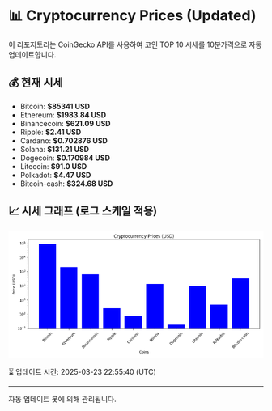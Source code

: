 
# 📊 Cryptocurrency Prices (Updated)

이 리포지토리는 CoinGecko API를 사용하여 코인 TOP 10 시세를 10분가격으로 자동 업데이트합니다.

## 💰 현재 시세
- Bitcoin: **$85341 USD**
- Ethereum: **$1983.84 USD**
- Binancecoin: **$621.09 USD**
- Ripple: **$2.41 USD**
- Cardano: **$0.702876 USD**
- Solana: **$131.21 USD**
- Dogecoin: **$0.170984 USD**
- Litecoin: **$91.0 USD**
- Polkadot: **$4.47 USD**
- Bitcoin-cash: **$324.68 USD**

## 📈 시세 그래프 (로그 스케일 적용)
![Crypto Prices](crypto_prices.png)

⏳ 업데이트 시간: 2025-03-23 22:55:40 (UTC)

---
자동 업데이트 봇에 의해 관리됩니다.
